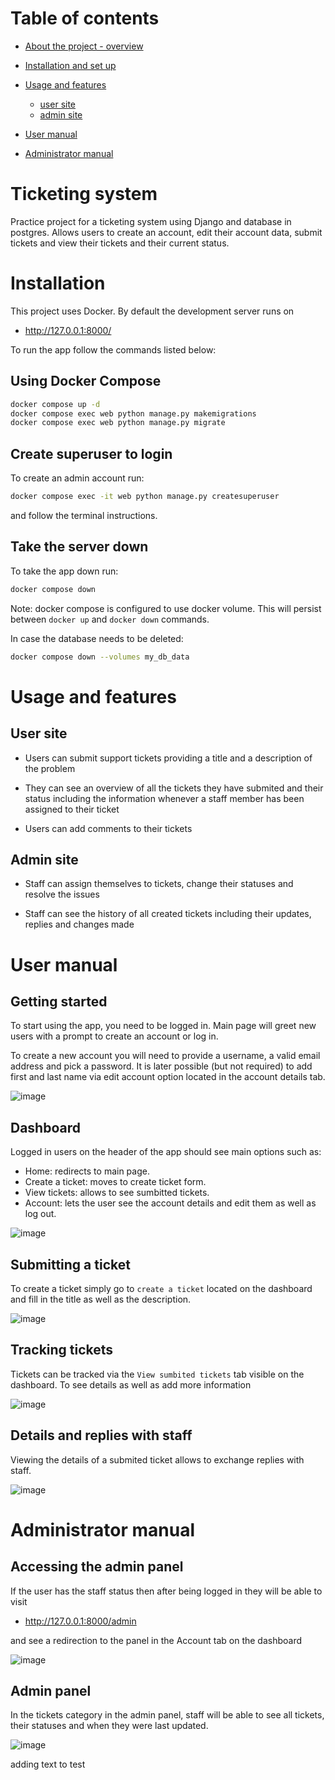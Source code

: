 # Table of contents

- [About the project - overview](#ticketing-system)
- [Installation and set up](#instalation)
- [Usage and features](#usage-and-features)

    - [user site](#user-site)
    - [admin site](#admin-site)

- [User manual](#user-manual)
- [Administrator manual](#administrator-manual)

# Ticketing system

Practice project for a ticketing system using Django and database in postgres. Allows users to create an account, edit their account data, submit tickets and view their tickets and their current status.

# Installation

This project uses Docker. By default the development server runs on
- http://127.0.0.1:8000/

To run the app follow the commands listed below:

 ## Using Docker Compose

```bash
docker compose up -d
docker compose exec web python manage.py makemigrations
docker compose exec web python manage.py migrate
```

## Create superuser to login
To create an admin account run:

```bash
docker compose exec -it web python manage.py createsuperuser
```
and follow the terminal instructions.

## Take the server down
To take the app down run:

```bash
docker compose down
```

Note: docker compose is configured to use docker volume. This will persist between `docker up` and `docker down` commands. 

In case the database needs to be deleted:
```bash
docker compose down --volumes my_db_data
```


# Usage and features

## User site

- Users can submit support tickets providing a title and a description of the problem

- They can see an overview of all the tickets they have submited and their status including the information whenever a staff member has been assigned to their ticket

- Users can add comments to their tickets 


## Admin site

- Staff can assign themselves to tickets, change their statuses and resolve the issues

- Staff can see the history of all created tickets including their updates, replies and changes made

# User manual

## Getting started

To start using the app, you need to be logged in. Main page will greet new users with a prompt to create an account or log in.

To create a new account you will need to provide a username, a valid email address and pick a password. It is later possible (but not required) to add first and last name via edit account option located in the account details tab.

![image](/readme_files/getting_started.png)

## Dashboard

Logged in users on the header of the app should see main options such as:
- Home: redirects to main page.
- Create a ticket: moves to create ticket form.
- View tickets: allows to see sumbitted tickets.
- Account:  lets the user see the account details and edit them as well as log out.

![image](/readme_files/dashboard.png)


## Submitting a ticket

To create a ticket simply go to `create a ticket` located on the dashboard and fill in the title as well as the description.

![image](/readme_files/create_ticket.png)

## Tracking tickets

Tickets can be tracked via the `View sumbited tickets` tab visible on the dashboard. To see details as well as add more information 

![image](/readme_files/tracking_tickets.png)

## Details and replies with staff

Viewing the details of a submited ticket allows to exchange replies with staff.

![image](/readme_files/ticket_replies.png)

# Administrator manual

## Accessing the admin panel

If the user has the staff status then after being logged in they will be able to visit

- http://127.0.0.1:8000/admin

and see a redirection to the panel in the Account tab on the dashboard

![image](/readme_files/admin_panel.png)

## Admin panel

In the tickets category in the admin panel, staff will be able to see all tickets, their statuses and when they were last updated.

![image](/readme_files/admin_panel_view.png)

adding text to test
